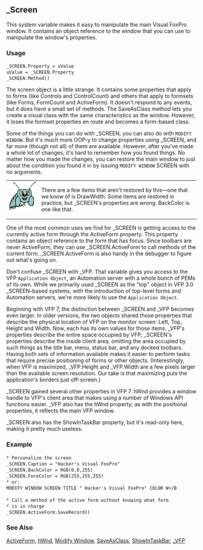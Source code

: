 ## _Screen

This system variable makes it easy to manipulate the main Visual FoxPro window. It contains an object reference to the window that you can use to manipulate the window's properties. 

### Usage

```foxpro
_SCREEN.Property = uValue
uValue = _SCREEN.Property
_SCREEN.Method()
```

The screen object is a little strange. It contains some properties that apply to forms (like Controls and ControlCount) and others that apply to formsets (like Forms, FormCount and ActiveForm). It doesn't respond to any events, but it does have a small set of methods. The SaveAsClass method lets you create a visual class with the same characteristics as the window. However, it loses the formset properties en route and becomes a form-based class.

Some of the things you can do with _SCREEN, you can also do with `MODIFY WINDOW`. But it's much more OOP-y to change properties using _SCREEN, and far more (though not all) of them are available. However, after you've made a whole lot of changes, it's hard to remember how you found things. No matter how you made the changes, you can restore the main window to just about the condition you found it in by issuing `MODIFY WINDOW` SCREEN with no arguments.

<table>
<tr>
  <td width="17%" valign="top">
<img width="95" height="77" src="bug.gif">
  </td>
  <td width="83%">
  <p>There are a few items that aren't restored by this&mdash;one that we know of is DrawWidth. Some items are restored in practice, but _SCREEN's properties are wrong. BackColor is one like that.</p>
  </td>
 </tr>
</table>

One of the most common uses we find for _SCREEN is getting access to the currently active form through the ActiveForm property. This property contains an object reference to the form that has focus. Since toolbars are never ActiveForm, they can use _SCREEN.ActiveForm to call methods of the current form. _SCREEN.ActiveForm is also handy in the debugger to figure out what's going on.

Don't confuse _SCREEN with _VFP. That variable gives you access to the VFP `Application Object`, an Automation server with a whole bunch of PEMs of its own. While we primarily used _SCREEN as the "top" object in VFP 3.0 _SCREEN-based systems, with the introduction of top-level forms and Automation servers, we're more likely to use the `Application Object`.

Beginning with VFP 7, the distinction between _SCREEN and _VFP becomes even larger. In older versions, the two objects shared those properties that describe the physical location of VFP on the monitor screen: Left, Top, Height and Width. Now, each has its own values for those items. _VFP's properties describe the entire space occupied by VFP; _SCREEN's properties describe the inside client area, omitting the area occupied by such things as the title bar, menu, status bar, and any docked toolbars. Having both sets of information available makes it easier to perform tasks that require precise positioning of forms or other objects. (Interestingly, when VFP is maximized, _VFP.Height and _VFP.Width are a few pixels larger than the available screen resolution. Our take is that maximizing puts the application's borders just off-screen.) 

_SCREEN gained several other properties in VFP 7. hWnd provides a window handle to VFP's client area that makes using a number of Windows API functions easier. _VFP also has the hWnd property; as with the positional properties, it reflects the main VFP window. 

_SCREEN also has the ShowInTaskBar property, but it's read-only here, making it pretty much useless.

### Example

```foxpro
* Personalize the screen
_SCREEN.Caption = "Hacker's Visual FoxPro"
_SCREEN.BackColor = RGB(0,0,255)
_SCREEN.ForeColor = RGB(255,255,255)
* or:
MODIFY WINDOW SCREEN TITLE " Hacker's Visual FoxPro" COLOR W+/B

* Call a method of the active form without knowing what form
* is in charge
_SCREEN.ActiveForm.SaveRecord()
```
### See Also

[ActiveForm](s4g572.md), [hWnd](s4g868.md), [Modify Window](s4g257.md), [SaveAsClass](s4g388.md), [ShowInTaskBar](s4g874.md), [_VFP](s4g683.md)